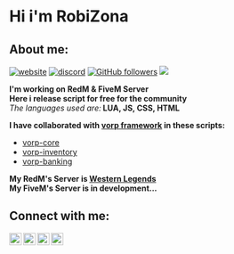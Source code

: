 <h1>Hi i'm RobiZona</h1>

<h2>About me:</h2>

[![website](https://img.shields.io/badge/Website-46a2f1.svg?&style=flat-square&logo=Google-Chrome&logoColor=white&color=informational&link=https://allmylinks.com/robizona)](https://allmylinks.com/robizona)
[![discord](https://img.shields.io/badge/Join_Discord-5865F2.svg?&style=flat-square&logo=discord&logoColor=white&link=https://discord.gg/QuX5GYTarA)](https://discord.gg/QuX5GYTarA)
[![GitHub followers](https://img.shields.io/github/followers/robizona?label=Follow&style=social)](https://github.com/robizona)
![](https://komarev.com/ghpvc/?username=robizona&label=GitHub_Views&color=red)


<b>I'm working on RedM & FiveM Server</b></br>
<b>Here i release script for free for the community</b></br>
<i>The languages used are:</i><b> LUA, JS, CSS, HTML</b></br>

<b>I have collaborated with [vorp framework](https://github.com/VORPCORE) in these scripts:</b>
- [vorp-core](https://github.com/RobiZona/vorp-core-lua)
- [vorp-inventory](https://github.com/RobiZona/vorp_inventory-lua)
- [vorp-banking](https://github.com/RobiZona/vorp_banking)

<b>My RedM's Server is [Western Legends](https://discord.gg/westernlegends)</b></br>
<b>My FiveM's Server is in development...</b>

<h2>Connect with me:</h2>

[<img align="left" alt="RobiZona | Instagram" width="22px" color="red" src="https://cdn.jsdelivr.net/npm/simple-icons@v3/icons/instagram.svg" />][instagram]
[<img align="left" alt="RobiZona | YouTube" width="22px" color="red" src="https://cdn.jsdelivr.net/npm/simple-icons@v3/icons/youtube.svg" />][youtube]
[<img align="left" alt="RobiZona | Discord" width="22px" color="red" src="https://cdn.jsdelivr.net/npm/simple-icons@v3/icons/discord.svg" />][discord]
[<img align="left" alt="RobiZona | Twitch" width="22px" color="red" src="https://cdn.jsdelivr.net/npm/simple-icons@v3/icons/twitch.svg" />][twitch]

[instagram]: https://www.instagram.com/robizona/
[youtube]: https://www.youtube.com/channel/UCekuRQnyltSxgzdUgTlBxug
[discord]: https://discord.gg/QuX5GYTarA
[twitch]: https://www.twitch.tv/robizona
